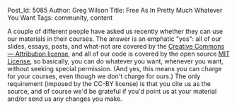 Post_Id: 5085
Author: Greg Wilson
Title: Free As In Pretty Much Whatever You Want
Tags: community, content

<p>A couple of different people have asked us recently whether they can use our materials in their courses. The answer is an emphatic "yes": all of our slides, essays, posts, and what-not are covered by the <a href="http://creativecommons.org/licenses/by/3.0/">Creative Commons &mdash; Attribution license</a>, and all of our code is covered by the open source <a href="http://opensource.org/licenses/mit-license.php">MIT License</a>, so basically, you can do whatever you want, whenever you want, without seeking special permission. (And yes, this means you can charge for your courses, even though we don't charge for ours.) The only requirement (imposed by the CC-BY license) is that you cite us as the source, and of course we'd be grateful if you'd point us at your material and/or send us any changes you make.</p>
